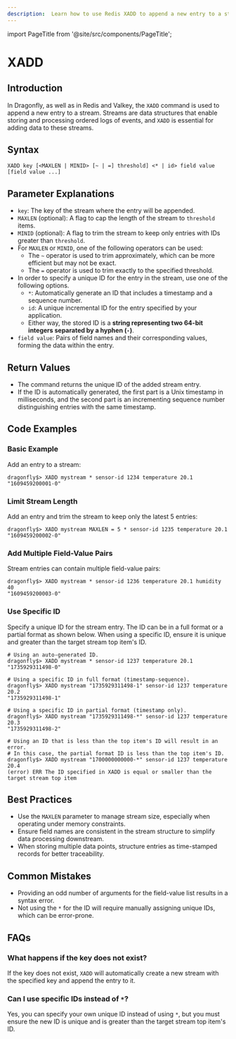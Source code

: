 ```yaml
---
description:  Learn how to use Redis XADD to append a new entry to a stream.
---
```


import PageTitle from '@site/src/components/PageTitle';

# XADD

<PageTitle title="Redis XADD Command (Documentation) | Dragonfly" />

## Introduction

In Dragonfly, as well as in Redis and Valkey, the `XADD` command is used to append a new entry to a stream. 
Streams are data structures that enable storing and processing ordered logs of events, and `XADD` is essential for adding data to these streams.

## Syntax

```shell
XADD key [<MAXLEN | MINID> [~ | =] threshold] <* | id> field value [field value ...]
```

## Parameter Explanations

- `key`: The key of the stream where the entry will be appended.
- `MAXLEN` (optional): A flag to cap the length of the stream to `threshold` items.
- `MINID` (optional): A flag to trim the stream to keep only entries with IDs greater than `threshold`.
- For `MAXLEN` or `MINID`, one of the following operators can be used:
  - The `~` operator is used to trim approximately, which can be more efficient but may not be exact.
  - The `=` operator is used to trim exactly to the specified threshold.
- In order to specify a unique ID for the entry in the stream, use one of the following options.
  - `*`: Automatically generate an ID that includes a timestamp and a sequence number.
  - `id`: A unique incremental ID for the entry specified by your application.
  - Either way, the stored ID is a **string representing two 64-bit integers separated by a hyphen (`-`)**.
- `field value`: Pairs of field names and their corresponding values, forming the data within the entry.

## Return Values

- The command returns the unique ID of the added stream entry.
- If the ID is automatically generated, the first part is a Unix timestamp in milliseconds, and the second part is an incrementing sequence number distinguishing entries with the same timestamp.

## Code Examples

### Basic Example

Add an entry to a stream:

```shell
dragonfly$> XADD mystream * sensor-id 1234 temperature 20.1
"1609459200001-0"
```

### Limit Stream Length

Add an entry and trim the stream to keep only the latest 5 entries:

```shell
dragonfly$> XADD mystream MAXLEN = 5 * sensor-id 1235 temperature 20.1
"1609459200002-0"
```

### Add Multiple Field-Value Pairs

Stream entries can contain multiple field-value pairs:

```shell
dragonfly$> XADD mystream * sensor-id 1236 temperature 20.1 humidity 40
"1609459200003-0"
```

### Use Specific ID

Specify a unique ID for the stream entry.
The ID can be in a full format or a partial format as shown below.
When using a specific ID, ensure it is unique and greater than the target stream top item's ID.

```shell
# Using an auto-generated ID.
dragonfly$> XADD mystream * sensor-id 1237 temperature 20.1
"1735929311498-0"

# Using a specific ID in full format (timestamp-sequence).
dragonfly$> XADD mystream "1735929311498-1" sensor-id 1237 temperature 20.2
"1735929311498-1"

# Using a specific ID in partial format (timestamp only).
dragonfly$> XADD mystream "1735929311498-*" sensor-id 1237 temperature 20.3
"1735929311498-2"

# Using an ID that is less than the top item's ID will result in an error.
# In this case, the partial format ID is less than the top item's ID.
dragonfly$> XADD mystream "1700000000000-*" sensor-id 1237 temperature 20.4
(error) ERR The ID specified in XADD is equal or smaller than the target stream top item
```

## Best Practices

- Use the `MAXLEN` parameter to manage stream size, especially when operating under memory constraints.
- Ensure field names are consistent in the stream structure to simplify data processing downstream.
- When storing multiple data points, structure entries as time-stamped records for better traceability.

## Common Mistakes

- Providing an odd number of arguments for the field-value list results in a syntax error.
- Not using the `*` for the ID will require manually assigning unique IDs, which can be error-prone.

## FAQs

### What happens if the key does not exist?

If the key does not exist, `XADD` will automatically create a new stream with the specified key and append the entry to it.

### Can I use specific IDs instead of `*`?

Yes, you can specify your own unique ID instead of using `*`, but you must ensure the new ID is unique and is greater than the target stream top item's ID.
